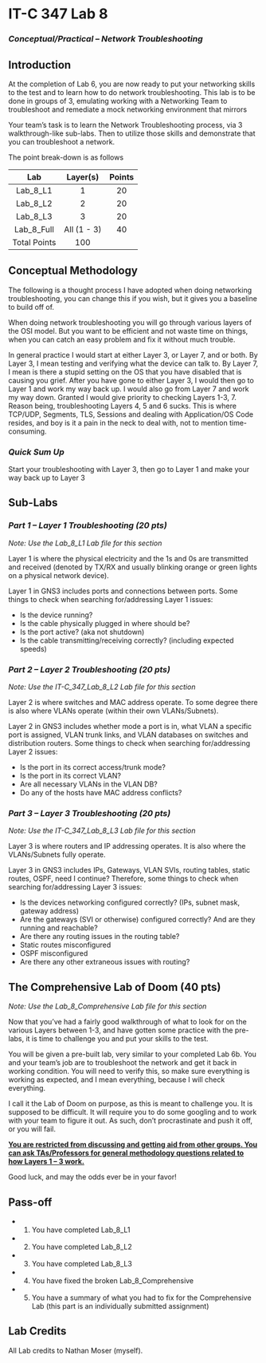 # IT-C 347 Lab 8
### *Conceptual/Practical – Network Troubleshooting*
## Introduction

At the completion of Lab 6, you are now ready to put your networking skills to the test and to learn how to do network troubleshooting. This lab is to be done in groups of 3, emulating working with a Networking Team to troubleshoot and remediate a mock networking environment that mirrors 

Your team’s task is to learn the Network Troubleshooting process, via 3 walkthrough-like sub-labs. Then to utilize those skills and demonstrate that you can troubleshoot a network.

The point break-down is as follows

| Lab	| Layer(s)	| Points |
| :------: | :------: | :------: |
| Lab_8_L1	| 1	| 20 |
| Lab_8_L2	| 2	| 20 |
| Lab_8_L3	| 3	| 20 |
| Lab_8_Full	| All (1 - 3)	| 40 |
| Total Points | 	100 |

## Conceptual Methodology

The following is a thought process I have adopted when doing networking troubleshooting, you can change this if you wish, but it gives you a baseline to build off of. 

When doing network troubleshooting you will go through various layers of the OSI model. But you want to be efficient and not waste time on things, when you can catch an easy problem and fix it without much trouble. 

In general practice I would start at either Layer 3, or Layer 7, and or both. By Layer 3, I mean testing and verifying what the device can talk to. By Layer 7, I mean is there a stupid setting on the OS that you have disabled that is causing you grief. After you have gone to either Layer 3, I would then go to Layer 1 and work my way back up. I would also go from Layer 7 and work my way down. Granted I would give priority to checking Layers 1-3, 7. Reason being, troubleshooting Layers 4, 5 and 6 sucks. This is where TCP/UDP, Segments, TLS, Sessions and dealing with Application/OS Code resides, and boy is it a pain in the neck to deal with, not to mention time-consuming.

### *Quick Sum Up*

Start your troubleshooting with Layer 3, then go to Layer 1 and make your way back up to Layer 3

## Sub-Labs

### *Part 1 – Layer 1 Troubleshooting (20 pts)*

*Note: Use the Lab_8_L1 Lab file for this section*

Layer 1 is where the physical electricity and the 1s and 0s are transmitted and received (denoted by TX/RX and usually blinking orange or green lights on a physical network device). 

Layer 1 in GNS3 includes ports and connections between ports. Some things to check when searching for/addressing Layer 1 issues:
-	Is the device running?
-	Is the cable physically plugged in where should be?
-	Is the port active? (aka not shutdown)
-	Is the cable transmitting/receiving correctly? (including expected speeds)

### *Part 2 – Layer 2 Troubleshooting (20 pts)*

*Note: Use the IT-C_347_Lab_8_L2 Lab file for this section*

Layer 2 is where switches and MAC address operate. To some degree there is also where VLANs operate (within their own VLANs/Subnets). 

Layer 2 in GNS3 includes whether mode a port is in, what VLAN a specific port is assigned, VLAN trunk links, and VLAN databases on switches and distribution routers. Some things to check when searching for/addressing Layer 2 issues:
-	Is the port in its correct access/trunk mode?
-	Is the port in its correct VLAN?
-	Are all necessary VLANs in the VLAN DB?
-	Do any of the hosts have MAC address conflicts?

### *Part 3 – Layer 3 Troubleshooting (20 pts)*

*Note: Use the IT-C_347_Lab_8_L3 Lab file for this section*

Layer 3 is where routers and IP addressing operates. It is also where the VLANs/Subnets fully operate.

Layer 3 in GNS3 includes IPs, Gateways, VLAN SVIs, routing tables, static routes, OSPF, need I continue? Therefore, some things to check when searching for/addressing Layer 3 issues:
-	Is the devices networking configured correctly? (IPs, subnet mask, gateway address)
-	Are the gateways (SVI or otherwise) configured correctly? And are they running and reachable?
-	Are there any routing issues in the routing table?
   -	Static routes misconfigured
   -	OSPF misconfigured
-	Are there any other extraneous issues with routing?

## The Comprehensive Lab of Doom (40 pts)

*Note: Use the Lab_8_Comprehensive Lab file for this section*

Now that you’ve had a fairly good walkthrough of what to look for on the various Layers between 1-3, and have gotten some practice with the pre-labs, it is time to challenge you and put your skills to the test.

You will be given a pre-built lab, very similar to your completed Lab 6b. You and your team’s job are to troubleshoot the network and get it back in working condition. You will need to verify this, so make sure everything is working as expected, and I mean everything, because I will check everything.

I call it the Lab of Doom on purpose, as this is meant to challenge you. It is supposed to be difficult. It will require you to do some googling and to work with your team to figure it out. As such, don’t procrastinate and push it off, or you will fail. 

<ins>**You are restricted from discussing and getting aid from other groups. You can ask TAs/Professors for general methodology questions related to how Layers 1 – 3 work.**</ins>

Good luck, and may the odds ever be in your favor!
 

## Pass-off
-	1) You have completed Lab_8_L1
-	2) You have completed Lab_8_L2
-	3) You have completed Lab_8_L3
-	4) You have fixed the broken Lab_8_Comprehensive
-	5) You have a summary of what you had to fix for the Comprehensive Lab (this part is an individually submitted assignment)

## Lab Credits

All Lab credits to Nathan Moser (myself).
